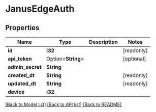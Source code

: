 # JanusEdgeAuth

## Properties

Name | Type | Description | Notes
------------ | ------------- | ------------- | -------------
**id** | **i32** |  | [readonly]
**api_token** | Option<**String**> |  | [optional]
**admin_secret** | **String** |  | 
**created_dt** | **String** |  | [readonly]
**updated_dt** | **String** |  | [readonly]
**device** | **i32** |  | 

[[Back to Model list]](../README.md#documentation-for-models) [[Back to API list]](../README.md#documentation-for-api-endpoints) [[Back to README]](../README.md)


